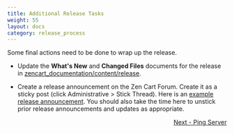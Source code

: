 ```yaml
---
title: Additional Release Tasks 
weight: 55
layout: docs
category: release_process
---
```


Some final actions need to be done to wrap up the release.

- Update the **What's New** and **Changed Files** documents for the release in [zencart_documentation/content/release](https://docs.zen-cart.com/release/).

- Create a release announcement on the Zen Cart Forum.  Create it as a sticky post (click Administrative > Stick Thread).  Here is an [example release announcement](https://www.zen-cart.com/showthread.php?229041-Zen-Cart-1-5-8-Released!).   You should also take the time here to unstick prior release announcements and updates as appropriate.

 <div style="text-align:right;" id="next">
   <a class="btn btn-lg btn-primary mr-3 mb-4" href="/dev/release_process/ping_server/">
        Next - Ping Server<i class="fas fa-arrow-alt-circle-right ml-2"></i>
    </a>
 </div>
